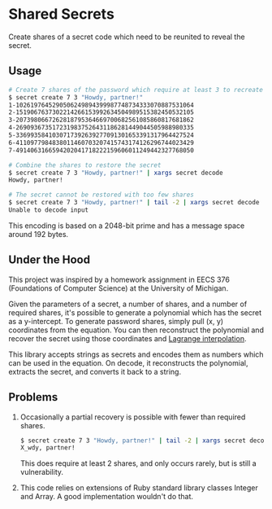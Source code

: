 Shared Secrets
==============

Create shares of a secret code which need to be reunited to reveal the secret.

## Usage

```bash
# Create 7 shares of the password which require at least 3 to recreate
$ secret create 7 3 "Howdy, partner!"
1-1026197645290506249894399987748734333070887531064
2-1519067637302214266153992634504989515382450532105
3-2073980667262818795364669700682561085860817681862
4-2690936735172319837526431186281449044505988980335
5-3369935841030717392639277091301653391317964427524
6-4110977984838011460703207415743174126296744023429
7-4914063166594202041718222159606011249442327768050

# Combine the shares to restore the secret
$ secret create 7 3 "Howdy, partner!" | xargs secret decode
Howdy, partner!

# The secret cannot be restored with too few shares
$ secret create 7 3 "Howdy, partner!" | tail -2 | xargs secret decode
Unable to decode input
```

This encoding is based on a 2048-bit prime and has a message space around 192 bytes.

## Under the Hood

This project was inspired by a homework assignment in EECS 376 (Foundations of Computer Science) at the University of Michigan.

Given the parameters of a secret, a number of shares, and a number of required shares, it's possible to generate a polynomial which has the secret as a y-intercept. To generate password shares, simply pull (x, y) coordinates from the equation. You can then reconstruct the polynomial and recover the secret using those coordinates and [Lagrange interpolation](https://en.wikipedia.org/wiki/Lagrange_polynomial).

This library accepts strings as secrets and encodes them as numbers which can be used in the equation. On decode, it reconstructs the polynomial, extracts the secret, and converts it back to a string.

## Problems

1. Occasionally a partial recovery is possible with fewer than required shares.

   ```bash
   $ secret create 7 3 "Howdy, partner!" | tail -2 | xargs secret decode
   X_wdy, partner!
   ```

   This does require at least 2 shares, and only occurs rarely, but is still a vulnerability.
2. This code relies on extensions of Ruby standard library classes Integer and Array. A good implementation wouldn't do that.
